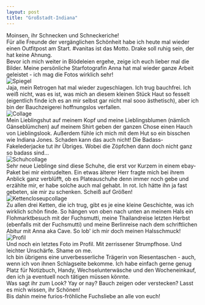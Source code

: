 ```yaml
---
layout: post
title: "Großstadt-Indiana"
---
```


Moinsen, ihr Schnecken und Schneckeriche!  
Für alle Freunde der vergänglichen Schönheit habe ich heute mal wieder einen Outfitpost am Start. #vanitas ist das Motto. Drake soll ruhig sein, der hat keine Ahnung.  
Bevor ich mich weiter in Blödeleien ergehe, zeige ich euch lieber mal die Bilder. Meine persönliche Starfotografin Anna hat mal wieder ganze Arbeit geleistet - ich mag die Fotos wirklich sehr!  
![Spiegel](https://farm8.staticflickr.com/7226/14050871091_39014fd5cc_c.jpg)  
Jaja, mein Retrogen hat mal wieder zugeschlagen. Ich trug bauchfrei. Ich weiß nicht, was es ist, was mich an diesem kleinen Stück Haut so fesselt (eigentlich finde ich es an mir selbst gar nicht mal sooo ästhetisch), aber ich bin der Bauchzeigerei hoffnungslos verfallen.  
![Collage](https://farm8.staticflickr.com/7036/14052795192_ccc15cd145_c.jpg)  
Mein Lieblingshut auf meinem Kopf und meine Lieblingsblumen (nämlich Gänseblümchen) auf meinem Shirt geben der ganzen Chose einen Hauch von Lieblingslook. Außerdem fühle ich mich mit dem Hut so ein bisschen wie Indiana Jones. Schaden kann das auch nicht! Die Badass-Fakelederjacke tut ihr Übriges. Wobei die Zöpfchen dann doch nicht ganz so badass sind...  
![Schuhcollage](https://farm8.staticflickr.com/7231/14050870731_a937126a58_b.jpg)  
Sehr neue Lieblinge sind diese Schuhe, die erst vor Kurzem in einem ebay-Paket bei mir eintrudelten. Ein etwas älterer Herr fragte mich bei ihrem Anblick ganz verblüfft, ob es Plateauschuhe denn immer noch gebe und erzählte mir, er habe solche auch mal gehabt. In rot. Ich hätte ihn ja fast gebeten, sie mir zu schenken. Scheiß auf Größen!  
![Kettencloseupcollage](https://farm3.staticflickr.com/2901/14054525634_24456e1672_c.jpg)  
Zu allen drei Ketten, die ich trug, gibt es je eine kleine Geschichte, was ich wirklich schön finde. So hängen von oben nach unten an meinem Hals ein Flohmarktbesuch mit der Fuchsmutti, meine Thailandreise letzten Herbst (ebenfalls mit der Fuchsmutti) und meine Berlinreise nach dem schriftlichen Abitur mit Anna aka Cave. So lob' ich mir doch meinen Halsschmuck!  
![Profil](https://farm8.staticflickr.com/7439/14050868132_85941c9dd9_b.jpg)  
Und noch ein letztes Foto im Profil. Mit zerrissener Strumpfhose. Und leichter Unschärfe. Shame on me.  
Ich bin übrigens eine unverbesserliche Trägerin von Riesentaschen - auch, wenn ich von ihnen Schlagseite bekomme. Ich habe einfach gerne genug Platz für Notizbuch, Handy, Wechselunterwäsche und den Wocheneinkauf, den ich ja eventuell noch tätigen müssen könnte.  
Was sagt ihr zum Look? Yay or nay? Bauch zeigen oder verstecken? Lasst es mich wissen, ihr Schönen!  
Bis dahin meine furios-fröhliche Fuchsliebe an alle von euch!